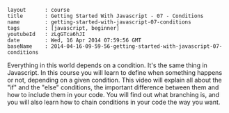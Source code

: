 ```
layout		: course
title		: Getting Started With Javascript - 07 - Conditions
name		: getting-started-with-javascript-07-conditions
tags		: [javascript, beginner]
youtubeId	: zLgGTca6hJI
date		: Wed, 16 Apr 2014 07:59:56 GMT
baseName	: 2014-04-16-09-59-56-getting-started-with-javascript-07-conditions
```

Everything in this world depends on a condition. It's the same thing in Javascript. In this course you will learn to define when something happens or not, depending on a given condition. This video will explain all about the "if" and the "else" conditions, the important difference between them and how to include them in your code. You will find out what branching is, and you will also learn how to chain conditions in your code the way you want.